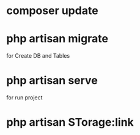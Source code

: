 # composer update
# php artisan migrate
for Create DB and Tables 

# php artisan serve
for run project

# php artisan STorage:link
